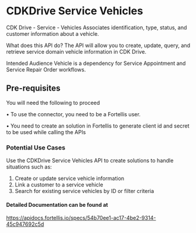 # CDKDrive Service Vehicles 

CDK Drive - Service - Vehicles
Associates identification, type, status, and customer information about a vehicle.

What does this API do?
The API will allow you to create, update, query, and retrieve service domain vehicle information in CDK Drive.

Intended Audience
Vehicle is a dependency for Service Appointment and Service Repair Order workflows.

## Pre-requisites

You will need the following to proceed

• To use the connector, you need to be a Fortellis user.

• You need to create an solution in Fortellis to generate client id and secret to be used while calling the APIs

### Potential Use Cases

Use the CDKDrive Service Vehicles API to create solutions to handle situations such as:

1. Create or update service vehicle information
2. Link a customer to a service vehicle
3. Search for existing service vehicles by ID or filter criteria

#### Detailed Documentation can be found at 


https://apidocs.fortellis.io/specs/54b70ee1-ac17-4be2-9314-45c947692c5d